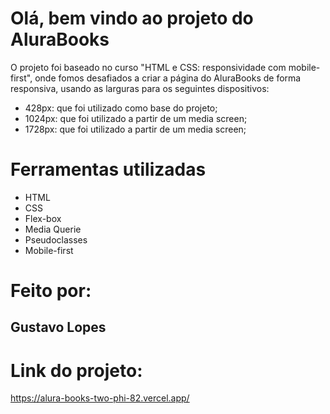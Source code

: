 # Olá, bem vindo ao projeto do AluraBooks
O projeto foi baseado no curso "HTML e CSS: responsividade com mobile-first", onde fomos desafiados a criar a página do AluraBooks de forma responsiva, usando as larguras para os seguintes dispositivos:
- 428px: que foi utilizado como base do projeto;
- 1024px: que foi utilizado a partir de um media screen;
- 1728px: que foi utilizado a partir de um media screen;

# Ferramentas utilizadas
- HTML
- CSS
- Flex-box
- Media Querie
- Pseudoclasses
- Mobile-first

# Feito por:
## Gustavo Lopes

# Link do projeto:
https://alura-books-two-phi-82.vercel.app/